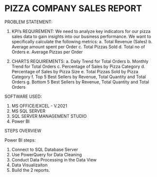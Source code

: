 # PIZZA COMPANY SALES REPORT

PROBLEM STATEMENT:

1. KPI’s REQUIREMENT: We need to analyze key indicators for our pizza sales data to gain insights into our business performance. We want to specifically calculate the following metrics:
   a. Total Revenue (Sales)
   b. Average amount spent per Order
   c. Total Pizzas Sold
   d. Total no of Orders
   e. Average Pizzas per Order

2. CHARTS REQUIREMENTS:
   a. Daily Trend for Total Orders
   b. Monthly Trend for Total Orders
   c. Percentage of Sales by Pizza Category
   d. Percentage of Sales by Pizza Size
   e. Total Pizzas Sold by Pizza Category
   f. Top 5 Best Sellers by Revenue, Total Quantity and Total Orders
   g. Bottom 5 Best Sellers by Revenue, Total Quantity and Total Orders

SOFTWARE USED:

1. MS OFFICE/EXCEL - V.2021
2. MS SQL SERVER
3. SQL SERVER MANAGEMENT STUDIO
4. Power BI

STEPS OVERVIEW

Power BI steps:

1. Connect to SQL Database Server
2. Use PowerQuery for Data Cleaning
3. Conduct Data Processing in the Data View
4. Data Visualizaiton
5. Build the 2 reports.
